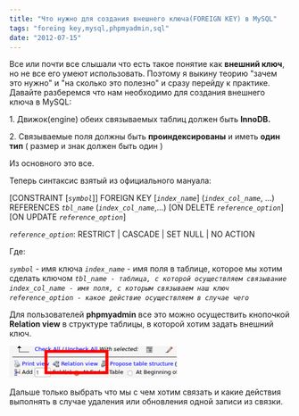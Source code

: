 ```yaml
---
title: "Что нужно для создания внешнего ключа(FOREIGN KEY) в MySQL"
tags: "foreing key,mysql,phpmyadmin,sql"
date: "2012-07-15"
---
```


Все или почти все слышали что есть такое понятие как **внешний ключ**, но не все его умеют использовать. Поэтому я выкину теорию "зачем это нужно" и "на сколько это полезно" и сразу перейду к практике. Давайте разберемся что нам необходимо для создания внешнего ключа в MySQL:

1\. Движок(engine) обеих связываемых таблиц должен быть **InnoDB.**

2\. Связываемые поля должны быть **проиндексированы** и иметь **один тип** ( размер и знак должен быть один )

Из основного это все.

Теперь синтаксис взятый из официального мануала:

[CONSTRAINT [_`symbol`_]] FOREIGN KEY
    [_`index_name`_] (_`index_col_name`_, ...)
    REFERENCES _`tbl_name`_ (_`index_col_name`_,...)
    [ON DELETE _`reference_option`_]
    [ON UPDATE _`reference_option`_]

_`reference_option`_:
    RESTRICT | CASCADE | SET NULL | NO ACTION

Где:

_`symbol`_ - имя ключа
_`index_name`_ - имя поля в таблице, которое мы хотим сделать ключом _`tbl_name - таблица, с которой осуществляем связывание index_col_name - имя поля, с которым связываем наш ключ reference_option - какое действие осуществляем в случае чего`_

Для пользователей **phpmyadmin** все это можно осуществить кнопочкой **Relation view** в структуре таблицы, в которой хотим задать внешний ключ.

![](images/foreingkey-300x57.png "foreingkey")

Дальше только выбрать что мы с чем хотим связать и какие действия выполнять в случае удаления или обновления одной записи из связки.
